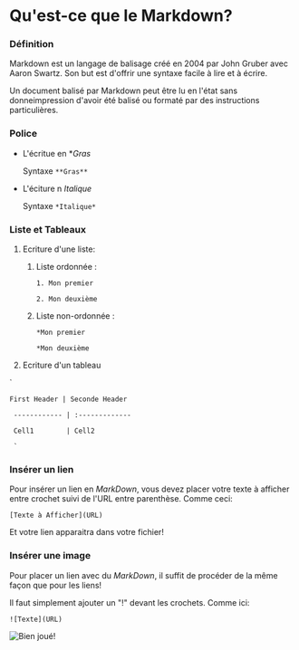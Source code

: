 
# Qu'est-ce que le Markdown?

### Définition


Markdown est un langage de balisage créé en 2004 par John Gruber avec Aaron Swartz. Son but est d'offrir une syntaxe facile à lire et à écrire.

Un document balisé par Markdown peut être lu en l'état sans donneimpression d'avoir été balisé ou formaté par des instructions particulières.


<h3>Police</h3> 

* L'écritue en **Gras*

	Syntaxe `**Gras**`

* L'éciture n *Italique*

	Syntaxe `*Italique*`

### Liste et Tableaux

1. Ecriture d'une liste:

	1. Liste ordonnée : 

		 `1. Mon premier`

		 `2. Mon deuxième`

	1. Liste non-ordonnée :  

		`*Mon premier`

		`*Mon deuxième`

2. Ecriture d'un tableau

`

	First Header | Seconde Header

	 ------------ | :-------------

	 Cell1	      |	Cell2
	 
	 `

### Insérer un lien

Pour insérer un lien en *MarkDown*, vous devez placer votre texte à afficher entre crochet suivi de l'URL entre parenthèse. Comme ceci:

`[Texte à Afficher](URL)`

Et votre lien apparaitra dans votre fichier!

### Insérer une image

Pour placer un lien avec du *MarkDown*, il suffit de procéder de la même façon que pour les liens! 

Il faut simplement ajouter un "!" devant les crochets. Comme ici:

`![Texte](URL)`

![Bien joué!](http://m.memegen.com/jj9nji.jpg)
